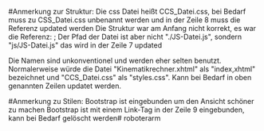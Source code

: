 #Anmerkung zur Struktur:
Die css Datei heißt CCS_Datei.css, bei Bedarf muss zu CSS_Datei.css unbenannt werden und in der Zeile 8 muss die Referenz updated werden
Die Struktur war am Anfang nicht korrekt, es war die Referenz: <script src="./JS-Datei.js" type="text/javascript"> </script>; Der Pfad der Datei ist aber nicht "./JS-Datei.js", sondern "js/JS-Datei.js" das wird in der Zeile 7 updated

Die Namen sind unkonventionel und werden eher selten benutzt. Normalerweise würde die Datei "Kinematikrechner.xhtml" als "index,xhtml" bezeichnet und "CCS_Datei.css" als "styles.css". Kann bei Bedarf in oben genannten Zeilen updatet werden. 

#Anmerkung zu Stilen: Bootstrap ist eingebunden um den Ansicht schöner zu machen
Bootstrap ist mit einem Link-Tag in der Zeile 9 eingebunden, kann bei Bedarf gelöscht werden#   r o b o t e r a r m  
 